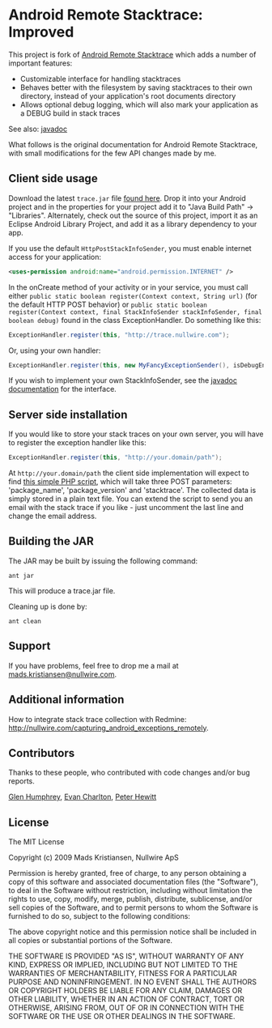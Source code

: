 Android Remote Stacktrace: Improved
===================================

This project is fork of [Android Remote Stacktrace][1] which adds a number of important features:

 * Customizable interface for handling stacktraces
 * Behaves better with the filesystem by saving stacktraces to their own directory, instead of your application's root documents directory
 * Allows optional debug logging, which will also mark your application as a DEBUG build in stack traces

See also: [javadoc](http://pretz.github.com/improved-android-remote-stacktrace/javadoc/)

What follows is the original documentation for Android Remote Stacktrace, with small modifications for the few API changes made by me.

## Client side usage

Download the latest `trace.jar` file [found here](https://github.com/downloads/Pretz/improved-android-remote-stacktrace/trace.jar). Drop it into your Android project and in the properties for your project add it to "Java Build Path" -> "Libraries". Alternately, check out the source of this project, import it as an Eclipse Android Library Project, and add it as a library dependency to your app.

If you use the default `HttpPostStackInfoSender`, you must enable internet access for your application:

```xml
<uses-permission android:name="android.permission.INTERNET" />
```

In the onCreate method of your activity or in your service, you must call either `public static boolean register(Context context, String url)` (for the default HTTP POST behavior) or `public static boolean register(Context context, final StackInfoSender stackInfoSender, final boolean debug)` found in the class ExceptionHandler. Do something like this:

```java
ExceptionHandler.register(this, "http://trace.nullwire.com");
```

Or, using your own handler:

```java
ExceptionHandler.register(this, new MyFancyExceptionSender(), isDebugEnabled);
```

If you wish to implement your own StackInfoSender, see the [javadoc documentation](http://pretz.github.com/improved-android-remote-stacktrace/javadoc/index.html?com/nullwire/trace/StackInfoSender.html) for the interface.

## Server side installation

If you would like to store your stack traces on your own server, you will have to register the exception handler like this:

```java
ExceptionHandler.register(this, "http://your.domain/path"); 
```

At `http://your.domain/path` the client side implementation will expect to find [this simple PHP script](https://github.com/Pretz/improved-android-remote-stacktrace/blob/master/server/collect/server.php), which will take three POST parameters: 'package_name', 'package_version' and 'stacktrace'. The collected data is simply stored in a plain text file. You can extend the script to send you an email with the stack trace if you like - just uncomment the last line and change the email address.

## Building the JAR

The JAR may be built by issuing the following command:

    ant jar

This will produce a trace.jar file.

Cleaning up is done by:

    ant clean
    
## Support

If you have problems, feel free to drop me a mail at mads.kristiansen@nullwire.com.

## Additional information

How to integrate stack trace collection with Redmine: http://nullwire.com/capturing_android_exceptions_remotely.

## Contributors

Thanks to these people, who contributed with code changes and/or bug reports.

[Glen Humphrey](http://glendonhumphrey.com/), [Evan Charlton](http://evancharlton.com/), [Peter Hewitt](http://dweebos.com/)

## License


The MIT License

Copyright (c) 2009 Mads Kristiansen, Nullwire ApS

Permission is hereby granted, free of charge, to any person obtaining a copy of this software and associated documentation files (the "Software"), to deal in the Software without restriction, including without limitation the rights to use, copy, modify, merge, publish, distribute, sublicense, and/or sell copies of the Software, and to permit persons to whom the Software is furnished to do so, subject to the following conditions:

The above copyright notice and this permission notice shall be included in all copies or substantial portions of the Software.

THE SOFTWARE IS PROVIDED "AS IS", WITHOUT WARRANTY OF ANY KIND, EXPRESS OR IMPLIED, INCLUDING BUT NOT LIMITED TO THE WARRANTIES OF MERCHANTABILITY, FITNESS FOR A PARTICULAR PURPOSE AND NONINFRINGEMENT. IN NO EVENT SHALL THE AUTHORS OR COPYRIGHT HOLDERS BE LIABLE FOR ANY CLAIM, DAMAGES OR OTHER LIABILITY, WHETHER IN AN ACTION OF CONTRACT, TORT OR OTHERWISE, ARISING FROM, OUT OF OR IN CONNECTION WITH THE SOFTWARE OR THE USE OR OTHER DEALINGS IN THE SOFTWARE.


[1]: http://code.google.com/p/android-remote-stacktrace